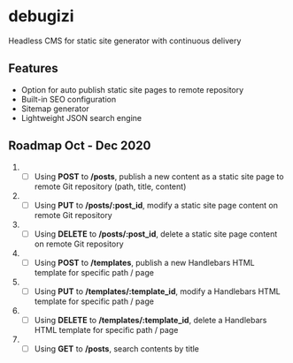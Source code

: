 # debugizi
Headless CMS for static site generator with continuous delivery

## Features
- Option for auto publish static site pages to remote repository
- Built-in SEO configuration
- Sitemap generator
- Lightweight JSON search engine

## Roadmap Oct - Dec 2020
1. - [ ] Using **POST** to **/posts**, publish a new content as a static site page to remote Git repository (path, title, content)
2. - [ ] Using **PUT** to **/posts/:post_id**, modify a static site page content on remote Git repository
3. - [ ] Using **DELETE** to **/posts/:post_id**, delete a static site page content on remote Git repository
4. - [ ] Using **POST** to **/templates**, publish a new Handlebars HTML template for specific path / page
5. - [ ] Using **PUT** to **/templates/:template_id**, modify a Handlebars HTML template for specific path / page
6. - [ ] Using **DELETE** to **/templates/:template_id**, delete a Handlebars HTML template for specific path / page
7. - [ ] Using **GET** to **/posts**, search contents by title
